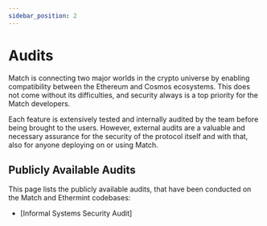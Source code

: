 ```yaml
---
sidebar_position: 2
---
```


# Audits

Match is connecting two major worlds in the crypto universe by enabling
compatibility between the Ethereum and Cosmos ecosystems.
This does not come without its difficulties, and security always
is a top priority for the Match developers.

Each feature is extensively tested and internally audited by the team
before being brought to the users.
However, external audits are a valuable and necessary assurance for the
security of the protocol itself and with that,
also for anyone deploying on or using Match.

## Publicly Available Audits

This page lists the publicly available audits,
that have been conducted on the Match and Ethermint codebases:

- [Informal Systems Security Audit]
